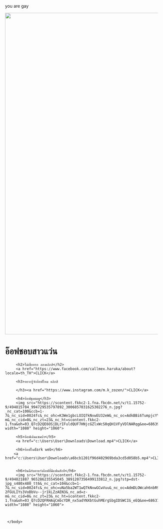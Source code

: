 you are gay
<!DOCTYPE html>
<html>

<head>
     <title>อ๊อฟอาหวังno.1</title>
     <meta charset="utf-8">
<meta charset="TIS-620">
</head>

<body>
         <img src="https://scontent.fkkc2-1.fna.fbcdn.net/v/t1.15752-9/494867915_1981844045682013_1378753057322793982_n.jpg?_nc_cat=103&ccb=1-7&_nc_sid=0024fc&_nc_ohc=ApN0ycutxkQQ7kNvwEWaA08&_nc_oc=AdlTxq1mBMhLWJXhihBjDrRopdEHTFbnudpmQpMh7_YhBTWM0cRuyKAyOoZgKNmC5Zk7oGdfYgkCDwBDgAo1UdH_&_nc_ad=z-m&_nc_cid=0&_nc_zt=23&_nc_ht=scontent.fkkc2-1.fna&oh=03_Q7cD2QHmhq-YIqLwNoqtiggW7_Dgzneng3ox27rxte9M4r6w7w&oe=68637B98" width="1080" height="1060">
         <h1 style="background-color: aquamarine;"></h1>
         <h1>อ๊อฟชอบสาวแว่น</h1>            
         
         <h2>ไม่เชื่อหรอ ลองคลิกสิ</h2>
         <a href="https://www.facebook.com/callmex.haruka/about?locale=th_TH">CLICK</a>

         <h3>อยากรู้จักอ๊อฟไหม คลิกสิ
        
         </h3><a href="https://www.instagram.com/m.k_zozen/">CLICK</a>
         
         <h4>อ๊อฟชุดชมพู</h3>
         <img src="https://scontent.fkkc2-1.fna.fbcdn.net/v/t1.15752-9/494815784_994729535797892_3006857031625302276_n.jpg?_nc_cat=100&ccb=1-7&_nc_sid=0024fc&_nc_ohc=K3We1gbcLOIQ7kNvwEU32eW&_nc_oc=AdkBBi6TumpjcYYxY3J8Y6yG15VTJUCCHWwqcmuFwAC0VKWGo6qZfws4Z08Q2ErTE3huluE0C84fgtHa6eQ5pM4o&_nc_ad=z-m&_nc_cid=0&_nc_zt=23&_nc_ht=scontent.fkkc2-1.fna&oh=03_Q7cD2QE6OSjDLrIFuldQUF7HNjcGZlxWcS0qQH1VFyVDlNARqg&oe=686390E4" width="1080" height="1060">

         <h5>อ๊อฟเต้นแซมบ้า</h5>
         <a href="c:\Users\User\Downloads\Download.mp4">CLICK</a> 

         <h6>อ๊อฟในdark web</h6>
        <a href="c:\Users\User\Downloads\a6bcb1201f96d402969bda3cd5d058b5.mp4">CLICK</a>
                 

         <h6>ยินดีกับอาหวังอ๊อฟที่มีแฟนสักที</h6>
         <img src="https://scontent.fkkc2-1.fna.fbcdn.net/v/t1.15752-9/494821887_965286235545045_3891207356499133812_n.jpg?stp=dst-jpg_s480x480_tt6&_nc_cat=104&ccb=1-7&_nc_sid=0024fc&_nc_ohc=uNa5ba2WT1wQ7kNvwGCwVuu&_nc_oc=AdmDLOWcah6nbR9OosvzOZZCDWQncaaV5z05owjCM6oZYraZmjOjrjvHaQd-2FGULIYs3VoBbVu--jr1kLZzAEN3&_nc_ad=z-m&_nc_cid=0&_nc_zt=23&_nc_ht=scontent.fkkc2-1.fna&oh=03_Q7cD2QFRHAqCmbcYDR_nx5adYNXbtGuhMErgSbgIDSWCIG_eEQ&oe=686375D0" width="1080" height="1060">

         
        
     </body> 

</html>

